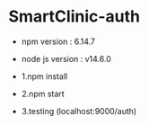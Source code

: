 # SmartClinic-auth


- npm version : 6.14.7
- node js version : v14.6.0

- 1.npm install 
- 2.npm start
- 3.testing (localhost:9000/auth)
